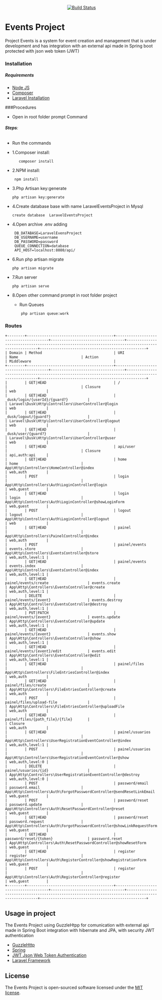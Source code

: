 

<p align="center">
<a href="https://travis-ci.com/nibri10/EventsProject"><img src="https://travis-ci.com/nibri10/EventsProject.svg?branch=master" alt="Build Status"></a>
</p>

# Events Project

Project Events is a system for event creation and management that is under development and has integration with an external api made in Spring boot protected with json web token (JWT)

### Installation
   
   ##### Requirements
* [Node JS](https://nodejs.org/en/download/)  
* [Composer](https://getcomposer.org/)
* [Laravel Installation](https://laravel.com/docs/5.7#installation)

###Procedures

   * Open in root folder prompt Command 
  ###### **Steps**:
  * Run the commands 
  * 1.Composer install:
 
       ```
          composer install
       ```
   * 2.NPM install:       
      ```
       npm install
      ```
   * 3.Php Artisan key:generate
     ```
     php artisan key:generate
     ```
   * 4.Create database base with name LaravelEventsProject in Mysql
      ```
      create database  LaravelEventsProject
      ```
      
   * 4.Open archive .env adding
       ```
        DB_DATABASE=LaravelEvensProject
        DB_USERNAME=username
        DB_PASSWORD=password
        QUEUE_CONNECTION=database
        API_HOST=localhost:8080/api/
       ```
   * 6.Run php artisan migrate
      ```
      php artisan migrate
      ```
   * 7.Run server
     ```
     php artisan serve
     ```
   * 8.Open other command prompt in root folder project 
       * Run Queues
        ```
            php artisan queue:work
        ```
        
### Routes
```
+--------+----------------------------------------+---------------------------------------+----------------------------------+---------------------------------------------------------------------------------------------------+-------------------------------------------------+
| Domain | Method                                 | URI                                   | Name                             | Action                                                                                            | Middleware                                      |
+--------+----------------------------------------+---------------------------------------+----------------------------------+---------------------------------------------------------------------------------------------------+-------------------------------------------------+
|        | GET|HEAD                               | /                                     |                                  | Closure                                                                                           | web              |                              
|        | GET|HEAD                               | _dusk/login/{userId}/{guard?}         |                                  | Laravel\Dusk\Http\Controllers\UserController@login                                                | web              |                              
|        | GET|HEAD                               | _dusk/logout/{guard?}                 |                                  | Laravel\Dusk\Http\Controllers\UserController@logout                                               | web              |
|        | GET|HEAD                               | _dusk/user/{guard?}                   |                                  | Laravel\Dusk\Http\Controllers\UserController@user                                                 | web              |
|        | GET|HEAD                               | api/user                              |                                  | Closure                                                                                           | api,auth:api     |
|        | GET|HEAD                               | home                                  | home                             | App\Http\Controllers\HomeController@index                                                         | web,auth         |
|        | POST                                   | login                                 |                                  | App\Http\Controllers\Auth\LoginController@login                                                   | web,guest        |
|        | GET|HEAD                               | login                                 | login                            | App\Http\Controllers\Auth\LoginController@showLoginForm                                           | web,guest        |
|        | POST                                   | logout                                | logout                           | App\Http\Controllers\Auth\LoginController@logout                                                  | web              |
|        | GET|HEAD                               | painel                                |                                  | App\Http\Controllers\PainelController@index                                                       | web,auth         |
|        | POST                                   | painel/events                         | events.store                     | App\Http\Controllers\EventsController@store                                                       | web,auth,level:1 |
|        | GET|HEAD                               | painel/events                         | events.index                     | App\Http\Controllers\EventsController@index                                                       | web,auth,level:1 |
|        | GET|HEAD                               | painel/events/create                  | events.create                    | App\Http\Controllers\EventsController@create                                                      | web,auth,level:1 |
|        | DELETE                                 | painel/events/{event}                 | events.destroy                   | App\Http\Controllers\EventsController@destroy                                                     | web,auth,level:1 |
|        | PUT|PATCH                              | painel/events/{event}                 | events.update                    | App\Http\Controllers\EventsController@update                                                      | web,auth,level:1 |
|        | GET|HEAD                               | painel/events/{event}                 | events.show                      | App\Http\Controllers\EventsController@show                                                        | web,auth,level:1 |
|        | GET|HEAD                               | painel/events/{event}/edit            | events.edit                      | App\Http\Controllers\EventsController@edit                                                        | web,auth,level:1 |
|        | GET|HEAD                               | painel/files                          |                                  | App\Http\Controllers\FileEntriesController@index                                                  | web,auth         |
|        | GET|HEAD                               | painel/files/create                   |                                  | App\Http\Controllers\FileEntriesController@create                                                 | web,auth         |
|        | POST                                   | painel/files/upload-file              |                                  | App\Http\Controllers\FileEntriesController@uploadFile                                             | web,auth         |
|        | GET|HEAD                               | painel/files/{path_file}/{file}       |                                  | Closure                                                                                           | web,auth         |
|        | GET|HEAD                               | painel/usuarios                       |                                  | App\Http\Controllers\UserRegistrationEventController@index                                        | web,auth,level:1 |
|        | POST                                   | painel/usuarios                       |                                  | App\Http\Controllers\UserRegistrationEventController@show                                         | web,auth,level:0 |
|        | DELETE                                 | painel/usuarios/{id}                  |                                  | App\Http\Controllers\UserRegistrationEventController@destroy                                      | web,auth,level:0 |
|        | POST                                   | password/email                        | password.email                   | App\Http\Controllers\Auth\ForgotPasswordController@sendResetLinkEmail                             | web,guest        |
|        | POST                                   | password/reset                        | password.update                  | App\Http\Controllers\Auth\ResetPasswordController@reset                                           | web,guest        |
|        | GET|HEAD                               | password/reset                        | password.request                 | App\Http\Controllers\Auth\ForgotPasswordController@showLinkRequestForm                            | web,guest        |
|        | GET|HEAD                               | password/reset/{token}                | password.reset                   | App\Http\Controllers\Auth\ResetPasswordController@showResetForm                                   | web,guest        |
|        | GET|HEAD                               | register                              | register                         | App\Http\Controllers\Auth\RegisterController@showRegistrationForm                                 | web,guest        |
|        | POST                                   | register                              |                                  | App\Http\Controllers\Auth\RegisterController@register                                             | web,guest        |
+--------+----------------------------------------+---------------------------------------+----------------------------------+---------------------------------------------------------------------------------------------------+-------------------------------------------------+
```
 


## Usage in project 
The Events Project using GuzzleHtpp for comunication with external api made in Spring Boot integration with hibernate and
JPA, with security JWT authentication
* [GuzzleHttp](http://docs.guzzlephp.org/en/stable/)
* [Spring](http://spring.io/projects/spring-boot)
* [JWT Json Web Token Authentication](https://jwt.io/)
* [Laravel Framework](https://laravel.com)

## License
The  Events Project is open-sourced software licensed under the [MIT license](https://opensource.org/licenses/MIT).
